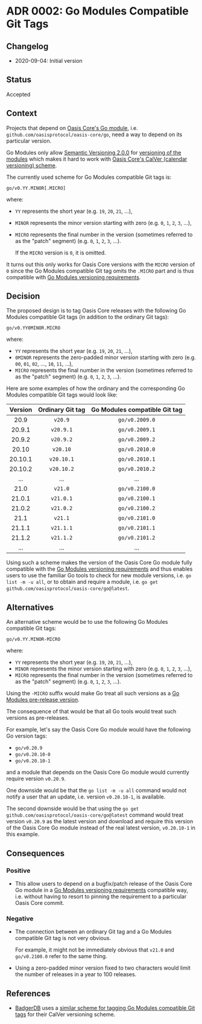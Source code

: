 # ADR 0002: Go Modules Compatible Git Tags

## Changelog

- 2020-09-04: Initial version

## Status

Accepted

## Context

Projects that depend on [Oasis Core's Go module], i.e.
`github.com/oasisprotocol/oasis-core/go`, need a way to depend on its particular
version.

Go Modules only allow [Semantic Versioning 2.0.0] for
[versioning of the modules][go-mod-ver] which makes it hard to work
with [Oasis Core's CalVer (calendar versioning) scheme].

The currently used scheme for Go Modules compatible Git tags is:

```
go/v0.YY.MINOR[.MICRO]
```

where:

- `YY` represents the short year (e.g. `19`, `20`, `21`, ...),
- `MINOR` represents the minor version starting with zero (e.g. `0`, `1`, `2`,
  `3`, ...),
- `MICRO` represents the final number in the version (sometimes referred to as
  the "patch" segment) (e.g. `0`, `1`, `2`, `3`, ...).

  If the `MICRO` version is `0`, it is omitted.

It turns out this only works for Oasis Core versions with the `MICRO` version
of `0` since the Go Modules compatible Git tag omits the `.MICRO` part and is
thus compatible with [Go Modules versioning requirements][go-mod-ver].

[Oasis Core's Go module]:
  https://pkg.go.dev/mod/github.com/oasisprotocol/oasis-core/go
[Semantic Versioning 2.0.0]:
  https://semver.org/spec/v2.0.0.html
[go-mod-ver]:
  https://golang.org/ref/mod#versions
[Oasis Core's CalVer (calendar versioning) scheme]:
  https://github.com/oasisprotocol/oasis-core/blob/master/docs/versioning.md

## Decision

The proposed design is to tag Oasis Core releases with the following Go Modules
compatible Git tags (in addition to the ordinary Git tags):

```
go/v0.YY0MINOR.MICRO
```

where:

- `YY` represents the short year (e.g. `19`, `20`, `21`, ...),
- `0MINOR` represents the zero-padded minor version starting with zero (e.g.
  `00`, `01`, `02`, ..., `10`, `11`, ...),
- `MICRO` represents the final number in the version (sometimes referred to as
  the "patch" segment) (e.g. `0`, `1`, `2`, `3`, ...).

Here are some examples of how the ordinary and the corresponding Go Modules
compatible Git tags would look like:

| Version       | Ordinary Git tag | Go Modules compatible Git tag  |
|:-------------:|:----------------:|:------------------------------:|
| 20.9          | `v20.9`          | `go/v0.2009.0`                 |
| 20.9.1        | `v20.9.1`        | `go/v0.2009.1`                 |
| 20.9.2        | `v20.9.2`        | `go/v0.2009.2`                 |
| 20.10         | `v20.10`         | `go/v0.2010.0`                 |
| 20.10.1       | `v20.10.1`       | `go/v0.2010.1`                 |
| 20.10.2       | `v20.10.2`       | `go/v0.2010.2`                 |
| ...           | ...              | ...                            |
| 21.0          | `v21.0`          | `go/v0.2100.0`                 |
| 21.0.1        | `v21.0.1`        | `go/v0.2100.1`                 |
| 21.0.2        | `v21.0.2`        | `go/v0.2100.2`                 |
| 21.1          | `v21.1`          | `go/v0.2101.0`                 |
| 21.1.1        | `v21.1.1`        | `go/v0.2101.1`                 |
| 21.1.2        | `v21.1.2`        | `go/v0.2101.2`                 |
| ...           | ...              | ...                            |

Using such a scheme makes the version of the Oasis Core Go module fully
compatible with the [Go Modules versioning requirements][go-mod-ver] and thus
enables users to use the familiar Go tools to check for new module versions,
i.e. `go list -m -u all`, or to obtain and require a module, i.e.
`go get github.com/oasisprotocol/oasis-core/go@latest`.

## Alternatives

An alternative scheme would be to use the following Go Modules compatible Git
tags:

```
go/v0.YY.MINOR-MICRO
```

where:

- `YY` represents the short year (e.g. `19`, `20`, `21`, ...),
- `MINOR` represents the minor version starting with zero (e.g. `0`, `1`, `2`,
  `3`, ...),
- `MICRO` represents the final number in the version (sometimes referred to as
  the "patch" segment) (e.g. `0`, `1`, `2`, `3`, ...).

Using the `-MICRO` suffix would make Go treat all such versions as a
[Go Modules pre-release version].

The consequence of that would be that all Go tools would treat such versions as
pre-releases.

For example, let's say the Oasis Core Go module would have the following Go
version tags:

- `go/v0.20.9`
- `go/v0.20.10-0`
- `go/v0.20.10-1`

and a module that depends on the Oasis Core Go module would currently require
version `v0.20.9`.

One downside would be that the `go list -m -u all` command would not notify a
user that an update, i.e. version `v0.20.10-1`, is available.

The second downside would be that using the
`go get github.com/oasisprotocol/oasis-core/go@latest` command would treat
version `v0.20.9` as the latest version and download and require this version of
the Oasis Core Go module instead of the real latest version,  `v0.20.10-1` in
this example.

[Go Modules pre-release version]:
  https://golang.org/ref/mod#glos-pre-release-version

## Consequences

### Positive

- This allow users to depend on a bugfix/patch release of the Oasis Core Go
  module in a [Go Modules versioning requirements][go-mod-ver] compatible way,
  i.e. without having to resort to pinning the requirement to a particular
  Oasis Core commit.

### Negative

- The connection between an ordinary Git tag and a Go Modules compatible Git tag
  is not very obvious.

  For example, it might not be immediately obvious that `v21.0` and
  `go/v0.2100.0` refer to the same thing.

- Using a zero-padded minor version fixed to two characters would limit the
  number of releases in a year to 100 releases.

## References

- [BadgerDB] uses a [similar scheme for tagging Go Modules compatible Git tags]
for their CalVer versioning scheme.

[BadgerDB]: https://github.com/dgraph-io/badger
[similar scheme for tagging Go Modules compatible Git tags]:
  https://github.com/dgraph-io/badger/releases
